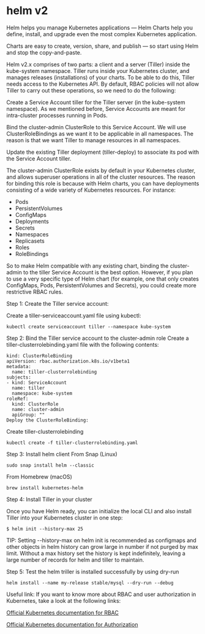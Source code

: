 # helm v2
Helm helps you manage Kubernetes applications — Helm Charts help you define, install, and upgrade even the most complex Kubernetes application.

Charts are easy to create, version, share, and publish — so start using Helm and stop the copy-and-paste.

Helm v2.x comprises of two parts: a client and a server (Tiller) inside the kube-system namespace. Tiller runs inside your Kubernetes cluster, and manages releases (installations) of your charts. To be able to do this, Tiller needs access to the Kubernetes API. By default, RBAC policies will not allow Tiller to carry out these operations, so we need to do the following:

Create a Service Account tiller for the Tiller server (in the kube-system namespace). As we mentioned before, Service Accounts are meant for intra-cluster processes running in Pods.

Bind the cluster-admin ClusterRole to this Service Account. We will use ClusterRoleBindings as we want it to be applicable in all namespaces. The reason is that we want Tiller to manage resources in all namespaces.

Update the existing Tiller deployment (tiller-deploy) to associate its pod with the Service Account tiller.

The cluster-admin ClusterRole exists by default in your Kubernetes cluster, and allows superuser operations in all of the cluster resources. The reason for binding this role is because with Helm charts, you can have deployments consisting of a wide variety of Kubernetes resources. For instance:

- Pods
- PersistentVolumes
- ConfigMaps
- Deployments
- Secrets
- Namespaces
- Replicasets
- Roles
- RoleBindings

So to make Helm compatible with any existing chart, binding the cluster-admin to the tiller Service Account is the best option. However, if you plan to use a very specific type of Helm chart (for example, one that only creates ConfigMaps, Pods, PersistentVolumes and Secrets), you could create more restrictive RBAC rules.

Step 1: Create the Tiller service account:

Create a tiller-serviceaccount.yaml file using kubectl:
```
kubectl create serviceaccount tiller --namespace kube-system
```
Step 2: Bind the Tiller service account to the cluster-admin role
Create a tiller-clusterrolebinding.yaml file with the following contents:
```
kind: ClusterRoleBinding
apiVersion: rbac.authorization.k8s.io/v1beta1
metadata:
  name: tiller-clusterrolebinding
subjects:
- kind: ServiceAccount
  name: tiller
  namespace: kube-system
roleRef:
  kind: ClusterRole
  name: cluster-admin
  apiGroup: ""
Deploy the ClusterRoleBinding:
```
Create tiller-clusterrolebinding
```
kubectl create -f tiller-clusterrolebinding.yaml
````



Step 3: Install helm client
From Snap (Linux)
```
sudo snap install helm --classic
```
From Homebrew (macOS)
```
brew install kubernetes-helm
```

Step 4: Install Tiller in your cluster

Once you have Helm ready, you can initialize the local CLI and also install Tiller into your Kubernetes cluster in one step:
```
$ helm init --history-max 25
````
TIP: Setting --history-max on helm init is recommended as configmaps and other objects in helm history can grow large in number if not purged by max limit. Without a max history set the history is kept indefinitely, leaving a large number of records for helm and tiller to maintain.

Step 5: Test the helm triller is installed successfully  by using dry-run
```
helm install --name my-release stable/mysql --dry-run --debug
```
Useful link:
If you want to know more about RBAC and user authorization in Kubernetes, take a look at the following links:

[Official Kubernetes documentation for RBAC](https://kubernetes.io/docs/reference/access-authn-authz/rbac/)

[Official Kubernetes documentation for Authorization](https://kubernetes.io/docs/reference/access-authn-authz/authorization/)

